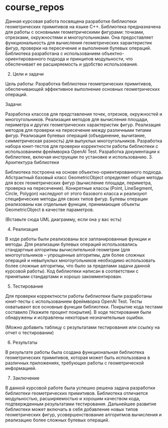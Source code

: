 # course_repos
Данная курсовая работа посвящена разработке библиотеки геометрических примитивов на языке C++. Библиотека предназначена для работы с основными геометрическими фигурами: точками, отрезками, окружностями и многоугольниками. Она предоставляет функциональность для вычисления геометрических характеристик фигур, проверки на пересечение и выполнения булевых операций. Библиотека разработана с использованием объектно-ориентированного подхода и принципов модульности, что обеспечивает ее расширяемость и удобство использования.

2. Цели и задачи

Цель работы: Разработка библиотеки геометрических примитивов, обеспечивающей эффективное выполнение основных геометрических операций.

Задачи:

Разработка классов для представления точек, отрезков, окружностей и многоугольников.
Реализация методов для вычисления площади, периметра и других геометрических характеристик фигур.
Реализация методов для проверки на пересечение между различными типами фигур.
Реализация булевых операций (объединение, вычитание, симметрическая разность) для выпуклых многоугольников.
Разработка набора юнит-тестов для проверки корректности работы библиотеки с использованием фреймворка OpenAI Test.
Разработка документации к библиотеке, включая инструкции по установке и использованию.
3. Архитектура библиотеки

Библиотека построена на основе объектно-ориентированного подхода. Абстрактный базовый класс GeometricObject определяет общие методы для всех геометрических фигур (вычисление площади, периметра, проверка на пересечение). Конкретные классы (Point, LineSegment, Circle, Polygon) наследуют от этого базового класса и реализуют специфические методы для своих типов фигур. Булевы операции реализованы как отдельные функции, принимающие объекты GeometricObject в качестве параметров.

(Вставьте сюда UML диаграмму, если она у вас есть)

4. Реализация

В ходе работы были реализованы все запланированные функции и методы. Для реализации булевых операций использовались стандартные алгоритмы вычислительной геометрии (для многоугольников – упрощенные алгоритмы, для более сложных операций и невыпуклых многоугольников необходимо использовать более сложные алгоритмы, что было за пределами задачи данной курсовой работы). Код библиотеки написан в соответствии с принятыми стандартами и хорошо закомментирован.

5. Тестирование

Для проверки корректности работы библиотеки были разработаны юнит-тесты с использованием фреймворка OpenAI Test. Тесты охватывают все основные функции библиотеки. Покрытие кода тестами составило [Укажите процент покрытия]. В ходе тестирования были обнаружены и исправлены некоторые незначительные ошибки.

(Можно добавить таблицу с результатами тестирования или ссылку на отчет о тестировании)

6. Результаты

В результате работы была создана функциональная библиотека геометрических примитивов, которая может быть использована в различных приложениях, требующих работы с геометрической информацией.

7. Заключение

В данной курсовой работе была успешно решена задача разработки библиотеки геометрических примитивов. Библиотека отличается модульностью, расширяемостью и хорошим качеством кода, подтвержденным результатами тестирования. Дальнейшее развитие библиотеки может включать в себя добавление новых типов геометрических фигур, усовершенствование алгоритмов вычисления и реализацию более сложных булевых операций.
